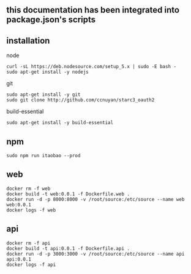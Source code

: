 ## this documentation has been integrated into package.json's scripts

## installation

node 
```
curl -sL https://deb.nodesource.com/setup_5.x | sudo -E bash -
sudo apt-get install -y nodejs
```

git
```
sudo apt-get install -y git
sudo git clone http://github.com/ccnuyan/starc3_oauth2
```

build-essential
```
sudo apt-get install -y build-essential
```

## npm

```
sudo npm run itaobao --prod
```

## web

```
docker rm -f web
docker build -t web:0.0.1 -f Dockerfile.web .
docker run -d -p 8000:8000 -v /root/source:/etc/source --name web web:0.0.1
docker logs -f web
```

## api

```
docker rm -f api
docker build -t api:0.0.1 -f Dockerfile.api .
docker run -d -p 3000:3000 -v /root/source:/etc/source --name api api:0.0.1
docker logs -f api
```
